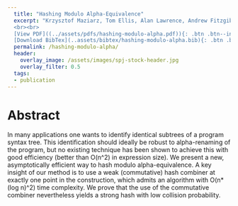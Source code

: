 ```yaml
---
  title: "Hashing Modulo Alpha-Equivalence"
  excerpt: "Krzysztof Maziarz, Tom Ellis, Alan Lawrence, Andrew Fitzgibbon, Simon Peyton Jones <br><br> Published in <em>ACM SIGPLAN Conference on Programming Language Design and Implementation (PLDI'21)</em>
  <br><br>
  [View PDF]((../assets/pdfs/hashing-modulo-alpha.pdf)){: .btn .btn--info ..btn--large}
  [Download BibTex](..assets/bibtex/hashing-modulo-alpha.bib){: .btn .btn--info ..btn--large}"
  permalink: /hashing-modulo-alpha/
  header:
    overlay_image: /assets/images/spj-stock-header.jpg
    overlay_filter: 0.5
  tags:
  - publication
---
```



# Abstract
In many applications one wants to identify identical subtrees of a program syntax tree.  This identification should ideally be robust to alpha-renaming of the program, but no existing technique has been shown to achieve this with good efficiency (better than O(n^2) in expression size). We present a new, asymptotically efficient way to hash modulo alpha-equivalence. A key insight of our method is to use a weak (commutative) hash combiner at exactly one point in the construction, which admits an algorithm with O(n*(log n)^2) time complexity. We prove that the use of the commutative combiner nevertheless yields a strong hash with low collision probability.
